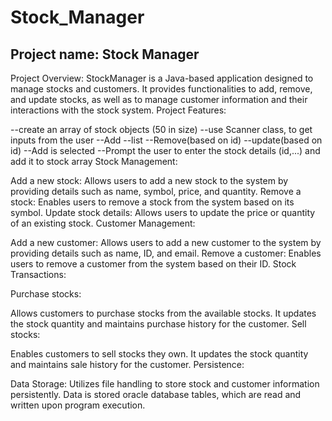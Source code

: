 # Stock_Manager

## Project name: Stock Manager

Project Overview:
StockManager is a Java-based application designed to manage stocks and customers. It provides functionalities to add, remove, and update stocks, as well as to manage customer information and their interactions with the stock system.
Project Features:

--create an array of stock objects (50 in size)
--use Scanner class, to get inputs from the user
	--Add
	--list
	--Remove(based on id)
	--update(based on id)
--Add is selected
	--Prompt the user to enter the stock details (id,...) and add it to stock array
Stock Management:

Add a new stock: Allows users to add a new stock to the system by providing details such as name, symbol, price, and quantity.
Remove a stock: Enables users to remove a stock from the system based on its symbol.
Update stock details: Allows users to update the price or quantity of an existing stock.
Customer Management:

Add a new customer: Allows users to add a new customer to the system by providing details such as name, ID, and email.
Remove a customer: Enables users to remove a customer from the system based on their ID.
Stock Transactions:

Purchase stocks:

Allows customers to purchase stocks from the available stocks. It updates the stock quantity and maintains purchase history for the customer.
Sell stocks:

Enables customers to sell stocks they own. It updates the stock quantity and maintains sale history for the customer.
Persistence:

Data Storage: Utilizes file handling to store stock and customer information persistently. Data is stored oracle database tables, which are read and written upon program execution.
